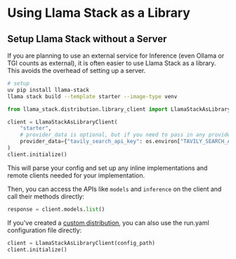 # Using Llama Stack as a Library

## Setup Llama Stack without a Server
If you are planning to use an external service for Inference (even Ollama or TGI counts as external), it is often easier to use Llama Stack as a library.
This avoids the overhead of setting up a server.
```bash
# setup
uv pip install llama-stack
llama stack build --template starter --image-type venv
```

```python
from llama_stack.distribution.library_client import LlamaStackAsLibraryClient

client = LlamaStackAsLibraryClient(
    "starter",
    # provider_data is optional, but if you need to pass in any provider specific data, you can do so here.
    provider_data={"tavily_search_api_key": os.environ["TAVILY_SEARCH_API_KEY"]},
)
client.initialize()
```

This will parse your config and set up any inline implementations and remote clients needed for your implementation.

Then, you can access the APIs like `models` and `inference` on the client and call their methods directly:

```python
response = client.models.list()
```

If you've created a [custom distribution](https://llama-stack.readthedocs.io/en/latest/distributions/building_distro.html), you can also use the run.yaml configuration file directly:

```python
client = LlamaStackAsLibraryClient(config_path)
client.initialize()
```
